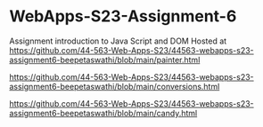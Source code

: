 
# WebApps-S23-Assignment-6
Assignment introduction to Java Script and DOM
Hosted at https://github.com/44-563-Web-Apps-S23/44563-webapps-s23-assignment6-beepetaswathi/blob/main/painter.html<br>


https://github.com/44-563-Web-Apps-S23/44563-webapps-s23-assignment6-beepetaswathi/blob/main/conversions.html<br>


https://github.com/44-563-Web-Apps-S23/44563-webapps-s23-assignment6-beepetaswathi/blob/main/candy.html